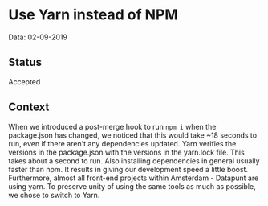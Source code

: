 # Use Yarn instead of NPM

Data: 02-09-2019

## Status

Accepted

## Context

When we introduced a post-merge hook to run `npm i` when the package.json has changed, we noticed 
that this would take ~18 seconds to run, even if there aren't any dependencies updated. Yarn 
verifies the versions in the package.json with the versions in the yarn.lock file. This takes about
a second to run. Also installing dependencies in general usually faster than npm. It results in 
giving our development speed a little boost. Furthermore, almost all front-end projects within 
Amsterdam - Datapunt are using yarn. To preserve unity of using the same tools as much as possible, 
we chose to switch to Yarn.
